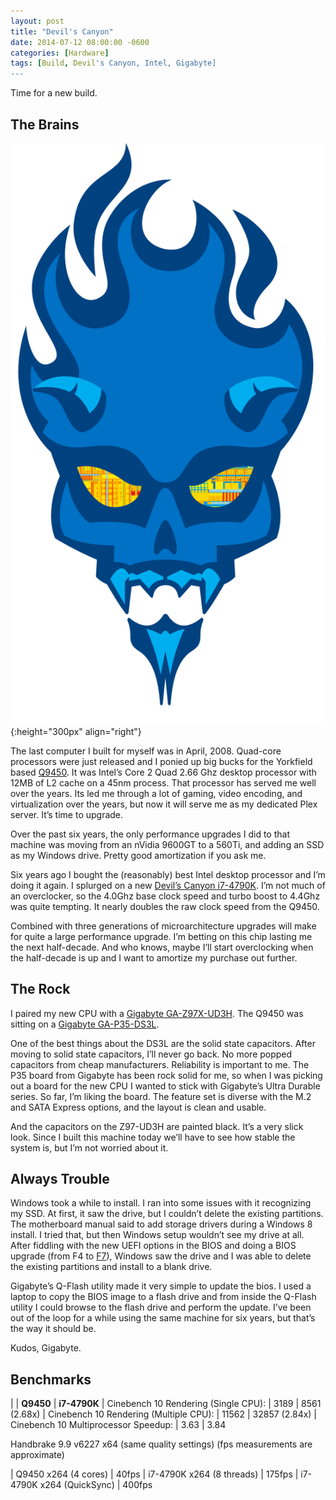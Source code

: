 ```yaml
---
layout: post
title: "Devil's Canyon"
date: 2014-07-12 08:00:00 -0600
categories: [Hardware]
tags: [Build, Devil's Canyon, Intel, Gigabyte]
---
```


Time for a new build.

## The Brains

![Devil's Canyon](/assets/2014/07/devilscanyon.png){:height="300px" align="right"}

The last computer I built for myself was in April, 2008. Quad-core processors were just released and I ponied up big bucks for the Yorkfield based [Q9450](http://ark.intel.com/products/33923/Intel-Core2-Quad-Processor-Q9450-12M-Cache-2_66-GHz-1333-MHz-FSB). It was Intel’s Core 2 Quad 2.66 Ghz desktop processor with 12MB of L2 cache on a 45nm process. That processor has served me well over the years. Its led me through a lot of gaming, video encoding, and virtualization over the years, but now it will serve me as my dedicated Plex server. It’s time to upgrade.

Over the past six years, the only performance upgrades I did to that machine was moving from an nVidia 9600GT to a 560Ti, and adding an SSD as my Windows drive. Pretty good amortization if you ask me.

Six years ago I bought the (reasonably) best Intel desktop processor and I’m doing it again. I splurged on a new [Devil’s Canyon i7-4790K](http://ark.intel.com/compare/80807,33923). I’m not much of an overclocker, so the 4.0Ghz base clock speed and turbo boost to 4.4Ghz was quite tempting. It nearly doubles the raw clock speed from the Q9450.

Combined with three generations of microarchitecture upgrades will make for quite a large performance upgrade. I’m betting on this chip lasting me the next half-decade. And who knows, maybe I’ll start overclocking when the half-decade is up and I want to amortize my purchase out further.

## The Rock

I paired my new CPU with a [Gigabyte GA-Z97X-UD3H](http://www.gigabyte.com/products/product-page.aspx?pid=4960#ov). The Q9450 was sitting on a [Gigabyte GA-P35-DS3L](http://www.gigabyte.com/products/product-page.aspx?pid=2599#ov).

One of the best things about the DS3L are the solid state capacitors. After moving to solid state capacitors, I’ll never go back. No more popped capacitors from cheap manufacturers. Reliability is important to me. The P35 board from Gigabyte has been rock solid for me, so when I was picking out a board for the new CPU I wanted to stick with Gigabyte’s Ultra Durable series. So far, I’m liking the board. The feature set is diverse with the M.2 and SATA Express options, and the layout is clean and usable.

And the capacitors on the Z97-UD3H are painted black. It’s a very slick look. Since I built this machine today we’ll have to see how stable the system is, but I’m not worried about it.

## Always Trouble

Windows took a while to install. I ran into some issues with it recognizing my SSD. At first, it saw the drive, but I couldn’t delete the existing partitions. The motherboard manual said to add storage drivers during a Windows 8 install. I tried that, but then Windows setup wouldn’t see my drive at all. After fiddling with the new UEFI options in the BIOS and doing a BIOS upgrade (from F4 to [F7](http://www.gigabyte.com/products/product-page.aspx?pid=4960#bios)), Windows saw the drive and I was able to delete the existing partitions and install to a blank drive.

Gigabyte’s Q-Flash utility made it very simple to update the bios. I used a laptop to copy the BIOS image to a flash drive and from inside the Q-Flash utility I could browse to the flash drive and perform the update. I’ve been out of the loop for a while using the same machine for six years, but that’s the way it should be.

Kudos, Gigabyte.

## Benchmarks

| | **Q9450** | **i7-4790K**
| Cinebench 10 Rendering (Single CPU):   | 3189  | 8561  (2.68x)
| Cinebench 10 Rendering (Multiple CPU): | 11562 | 32857 (2.84x)
| Cinebench 10 Multiprocessor Speedup:   | 3.63  | 3.84

Handbrake 9.9 v6227 x64 (same quality settings)
(fps measurements are approximate)

| Q9450    x264 (4 cores)   | 40fps
| i7-4790K x264 (8 threads) | 175fps
| i7-4790K x264 (QuickSync) | 400fps
